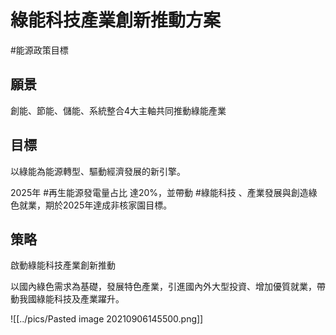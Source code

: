 # 綠能科技產業創新推動方案
#能源政策目標
## 願景
創能、節能、儲能、系統整合4大主軸共同推動綠能產業

## 目標
以綠能為能源轉型、驅動經濟發展的新引擎。

2025年 #再生能源發電量占比 達20%，並帶動 #綠能科技 、產業發展與創造綠色就業，期於2025年達成非核家園目標。

## 策略
啟動綠能科技產業創新推動

以國內綠色需求為基礎，發展特色產業，引進國內外大型投資、增加優質就業，帶動我國綠能科技及產業躍升。

![[../pics/Pasted image 20210906145500.png]]

